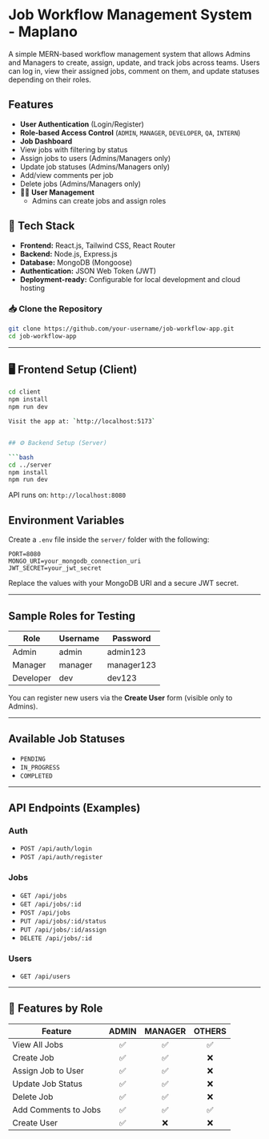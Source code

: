 

# Job Workflow Management System - Maplano

A simple MERN-based workflow management system that allows Admins and Managers to create, assign, update, and track jobs across teams. Users can log in, view their assigned jobs, comment on them, and update statuses depending on their roles.



##  Features

-  **User Authentication** (Login/Register)
-  **Role-based Access Control** (`ADMIN`, `MANAGER`, `DEVELOPER`, `QA`, `INTERN`)
-  **Job Dashboard**
  - View jobs with filtering by status
  - Assign jobs to users (Admins/Managers only)
  - Update job statuses (Admins/Managers only)
  - Add/view comments per job
  - Delete jobs (Admins/Managers only)
- 👨‍💻 **User Management**
  - Admins can create jobs and assign roles

## 🧰 Tech Stack

- **Frontend:** React.js, Tailwind CSS, React Router
- **Backend:** Node.js, Express.js
- **Database:** MongoDB (Mongoose)
- **Authentication:** JSON Web Token (JWT)
- **Deployment-ready:** Configurable for local development and cloud hosting



### 📥 Clone the Repository

```bash
git clone https://github.com/your-username/job-workflow-app.git
cd job-workflow-app
````

---

## 🖥 Frontend Setup (Client)

```bash
cd client
npm install
npm run dev

Visit the app at: `http://localhost:5173`


## ⚙ Backend Setup (Server)

```bash
cd ../server
npm install
npm run dev
```

API runs on: `http://localhost:8080`


##  Environment Variables

Create a `.env` file inside the `server/` folder with the following:

```
PORT=8080
MONGO_URI=your_mongodb_connection_uri
JWT_SECRET=your_jwt_secret
```

 Replace the values with your MongoDB URI and a secure JWT secret.

---

##  Sample Roles for Testing

| Role      | Username | Password   |
| --------- | -------- | ---------- |
| Admin     | admin    | admin123   |
| Manager   | manager  | manager123 |
| Developer | dev      | dev123     |

You can register new users via the **Create User** form (visible only to Admins).

---

##  Available Job Statuses

* `PENDING`
* `IN_PROGRESS`
* `COMPLETED`

---

##  API Endpoints (Examples)

### Auth

* `POST /api/auth/login`
* `POST /api/auth/register`

### Jobs

* `GET /api/jobs`
* `GET /api/jobs/:id`
* `POST /api/jobs`
* `PUT /api/jobs/:id/status`
* `PUT /api/jobs/:id/assign`
* `DELETE /api/jobs/:id`

### Users

* `GET /api/users`

---

## 📝 Features by Role

| Feature              | ADMIN | MANAGER | OTHERS |
| -------------------- | :---: | :-----: | :----: |
| View All Jobs        |   ✅   |    ✅    |    ✅   |
| Create Job           |   ✅   |    ✅    |    ❌   |
| Assign Job to User   |   ✅   |    ✅    |    ❌   |
| Update Job Status    |   ✅   |    ✅    |    ❌   |
| Delete Job           |   ✅   |    ✅    |    ❌   |
| Add Comments to Jobs |   ✅   |    ✅    |    ✅   |
| Create User          |   ✅   |    ❌    |    ❌   |


